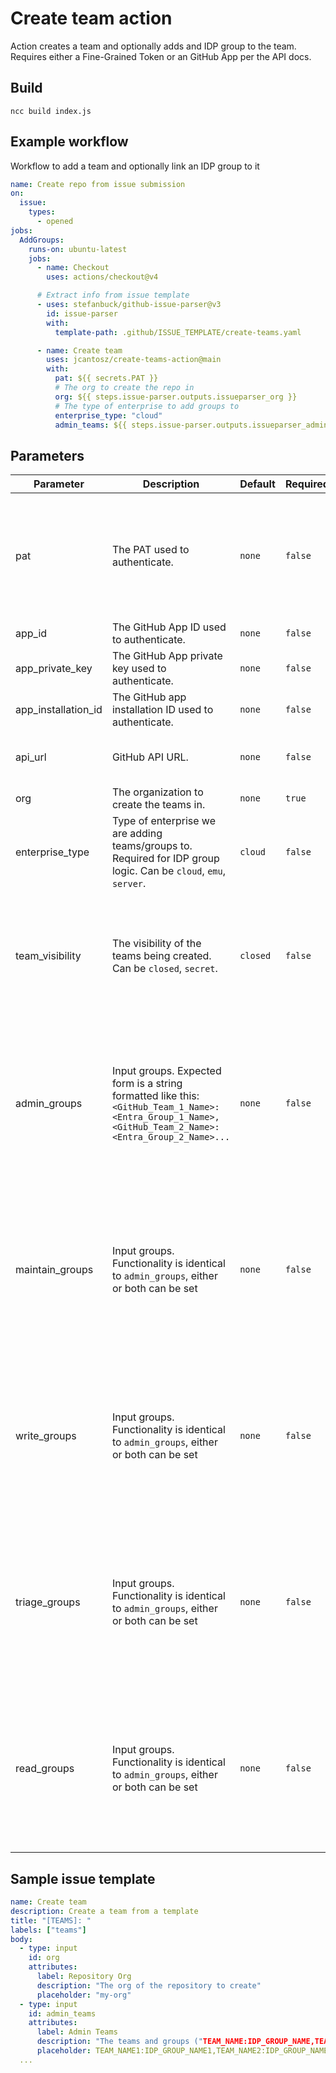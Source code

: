 # Create team action

Action creates a team and optionally adds and IDP group to the team.
Requires either a Fine-Grained Token or an GitHub App per the API docs.

## Build

`ncc build index.js`

## Example workflow

Workflow to add a team and optionally link an IDP group to it

```yaml create-repo.yaml
name: Create repo from issue submission
on:
  issue:
    types:
      - opened
jobs:
  AddGroups:
    runs-on: ubuntu-latest
    jobs:
      - name: Checkout
        uses: actions/checkout@v4

      # Extract info from issue template
      - uses: stefanbuck/github-issue-parser@v3
        id: issue-parser
        with:
          template-path: .github/ISSUE_TEMPLATE/create-teams.yaml

      - name: Create team
        uses: jcantosz/create-teams-action@main
        with:
          pat: ${{ secrets.PAT }}
          # The org to create the repo in
          org: ${{ steps.issue-parser.outputs.issueparser_org }}
          # The type of enterprise to add groups to
          enterprise_type: "cloud"
          admin_teams: ${{ steps.issue-parser.outputs.issueparser_admin_teams }} # "GITHUB_TEAM_NAME_1:IDP_GROUP_NAME_1,GITHUB_TEAM_NAME_2:IDP_GROUP_NAME_2"
```

## Parameters

| Parameter           | Description                                                                                                                                           | Default  | Required | Note                                                                                                                                                            |
| ------------------- | ----------------------------------------------------------------------------------------------------------------------------------------------------- | -------- | -------- | --------------------------------------------------------------------------------------------------------------------------------------------------------------- |
| pat                 | The PAT used to authenticate.                                                                                                                         | `none`   | `false`  | If using a PAT and adding groups to a teams, that PAT must be a fine grained PAT with the `Members` organization permission.                                    |
| app_id              | The GitHub App ID used to authenticate.                                                                                                               | `none`   | `false`  |                                                                                                                                                                 |
| app_private_key     | The GitHub App private key used to authenticate.                                                                                                      | `none`   | `false`  |                                                                                                                                                                 |
| app_installation_id | The GitHub app installation ID used to authenticate.                                                                                                  | `none`   | `false`  |                                                                                                                                                                 |
| api_url             | GitHub API URL.                                                                                                                                       | `none`   | `false`  | Change this if using GitHub Enterprise Server.                                                                                                                  |
| org                 | The organization to create the teams in.                                                                                                              | `none`   | `true`   |                                                                                                                                                                 |
| enterprise_type     | Type of enterprise we are adding teams/groups to. Required for IDP group logic. Can be `cloud`, `emu`, `server`.                                      | `cloud`  | `false`  | `emu` and `server` use same logic/endpoints.                                                                                                                    |
| team_visibility     | The visibility of the teams being created. Can be `closed`, `secret`.                                                                                 | `closed` | `false`  | `secret` - only visible to organization owners and members of this team. `closed` - visible to all members of this organization.                                |
| admin_groups        | Input groups. Expected form is a string formatted like this: `<GitHub_Team_1_Name>:<Entra_Group_1_Name>,<GitHub_Team_2_Name>:<Entra_Group_2_Name>...` | `none`   | `false`  | Exists for compatibility with larger workflow that provisions multiple GitHub groups with varying permission levels. Could be combined into single group input. |
| maintain_groups     | Input groups. Functionality is identical to `admin_groups`, either or both can be set                                                                 | `none`   | `false`  | Exists for compatibility with larger workflow that provisions multiple GitHub groups with varying permission levels. Could be combined into single group input. |
| write_groups        | Input groups. Functionality is identical to `admin_groups`, either or both can be set                                                                 | `none`   | `false`  | Exists for compatibility with larger workflow that provisions multiple GitHub groups with varying permission levels. Could be combined into single group input. |
| triage_groups       | Input groups. Functionality is identical to `admin_groups`, either or both can be set                                                                 | `none`   | `false`  | Exists for compatibility with larger workflow that provisions multiple GitHub groups with varying permission levels. Could be combined into single group input. |
| read_groups         | Input groups. Functionality is identical to `admin_groups`, either or both can be set                                                                 | `none`   | `false`  | Exists for compatibility with larger workflow that provisions multiple GitHub groups with varying permission levels. Could be combined into single group input. |

## Sample issue template

```yaml add_entra_group.yaml
name: Create team
description: Create a team from a template
title: "[TEAMS]: "
labels: ["teams"]
body:
  - type: input
    id: org
    attributes:
      label: Repository Org
      description: "The org of the repository to create"
      placeholder: "my-org"
  - type: input
    id: admin_teams
    attributes:
      label: Admin Teams
      description: "The teams and groups ("TEAM_NAME:IDP_GROUP_NAME,TEAM_NAME:IDP_GROUP_NAME") to create/link
      placeholder: TEAM_NAME1:IDP_GROUP_NAME1,TEAM_NAME2:IDP_GROUP_NAME2
  ...

```
